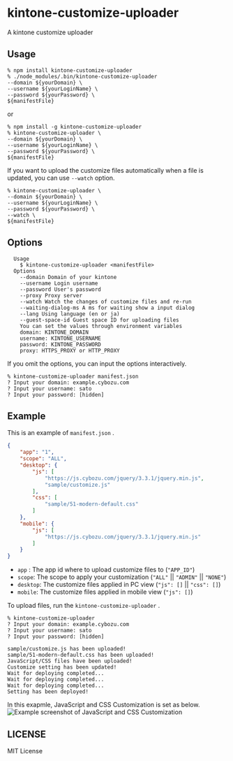 # kintone-customize-uploader
A kintone customize uploader

## Usage
```
% npm install kintone-customize-uploader
% ./node_modules/.bin/kintone-customize-uploader
--domain ${yourDomain} \
--username ${yourLoginName} \
--password ${yourPassword} \
${manifestFile}
```

or

```
% npm install -g kintone-customize-uploader
% kintone-customize-uploader \
--domain ${yourDomain} \
--username ${yourLoginName} \
--password ${yourPassword} \
${manifestFile}
```

If you want to upload the customize files automatically when a file is updated, you can use `--watch` option.

```
% kintone-customize-uploader \
--domain ${yourDomain} \
--username ${yourLoginName} \
--password ${yourPassword} \
--watch \
${manifestFile}
```

## Options
```
  Usage
    $ kintone-customize-uploader <manifestFile>
  Options
    --domain Domain of your kintone
    --username Login username
    --password User's password
    --proxy Proxy server
    --watch Watch the changes of customize files and re-run
    --waiting-dialog-ms A ms for waiting show a input dialog
    --lang Using language (en or ja)
    --guest-space-id Guest space ID for uploading files
    You can set the values through environment variables
    domain: KINTONE_DOMAIN
    username: KINTONE_USERNAME
    password: KINTONE_PASSWORD
    proxy: HTTPS_PROXY or HTTP_PROXY
```

If you omit the options, you can input the options interactively.
```
% kintone-customize-uploader manifest.json
? Input your domain: example.cybozu.com
? Input your username: sato
? Input your password: [hidden]
```

## Example
This is an example of `manifest.json` .
```json
{
    "app": "1",
    "scope": "ALL",
    "desktop": {
        "js": [
            "https://js.cybozu.com/jquery/3.3.1/jquery.min.js",
            "sample/customize.js"
        ],
        "css": [
            "sample/51-modern-default.css"
        ]
    },
    "mobile": {
        "js": [
            "https://js.cybozu.com/jquery/3.3.1/jquery.min.js"
        ]
    }
}
```
- `app` : The app id where to upload customize files to (`"APP_ID"`)
- `scope`: The scope to apply your customization (`"ALL"` || `"ADMIN"` || `"NONE"`)
- `desktop`: The customize files applied in PC view  (`"js": []` || `"css": []`)
- `mobile`: The customize files applied in mobile view (`"js": []`)

To upload files, run the `kintone-customize-uploader` .
```
% kintone-customize-uploader
? Input your domain: example.cybozu.com
? Input your username: sato
? Input your password: [hidden]

sample/customize.js has been uploaded!
sample/51-modern-default.css has been uploaded!
JavaScript/CSS files have been uploaded!
Customize setting has been updated!
Wait for deploying completed...
Wait for deploying completed...
Wait for deploying completed...
Setting has been deployed!
```

In this exapmle, JavaScript and CSS Customization is set as below.
![Example screenshot of JavaScript and CSS Customization](https://raw.githubusercontent.com/msttttk/customize-uploader/master/pics/example_setting.PNG)

## LICENSE
MIT License